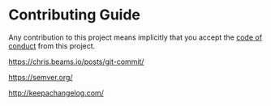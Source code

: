 # Contributing Guide

Any contribution to this project means implicitly that you accept the
[code of conduct](CODE_OF_CONDUCT.md) from this project.

<https://chris.beams.io/posts/git-commit/>

<https://semver.org/>

<http://keepachangelog.com/>


